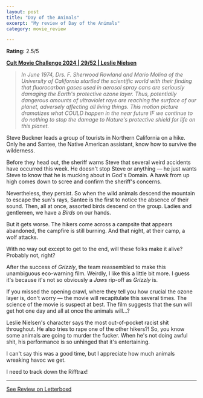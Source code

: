 ```yaml
---
layout: post
title: "Day of the Animals"
excerpt: "My review of Day of the Animals"
category: movie_review

---
```


**Rating:** 2.5/5

<b><a href="https://boxd.it/rIGbC/detail" title="Cult Movie Challenge 2024 | 29/52 | Leslie Nielsen">Cult Movie Challenge 2024 | 29/52 | Leslie Nielsen</a></b>
<blockquote><i>In June 1974, Drs. F. Sherwood Rowland and Mario Molina of the University of California startled the scientific world with their finding that fluorocarbon gases used in aerosol spray cans are seriously damaging the Earth's protective ozone layer. Thus, potentially dangerous amounts of ultraviolet rays are reaching the surface of our planet, adversely affecting all living things. This motion picture dramatizes what COULD happen in the near future IF we continue to do nothing to stop the damage to Nature's protective shield for life on this planet.</i></blockquote>Steve Buckner leads a group of tourists in Northern California on a hike. Only he and Santee, the Native American assistant, know how to survive the wilderness.

Before they head out, the sheriff warns Steve that several weird accidents have occurred this week. He doesn't stop Steve or anything — he just wants Steve to know that he is mucking about in God's Domain. A hawk from up high comes down to scree and confirm the sheriff's concerns.

Nevertheless, they persist. So when the wild animals descend the mountain to escape the sun's rays, Santee is the first to notice the absence of their sound. Then, all at once, assorted birds descend on the group. Ladies and gentlemen, we have a <i>Birds</i> on our hands.

But it gets worse. The hikers come across a campsite that appears abandoned, the campfire is still burning. And that night, at their camp, a wolf attacks.

With no way out except to get to the end, will these folks make it alive? Probably not, right?

After the success of <i>Grizzly</i>, the team reassembled to make this unambiguous eco-warning film. Weirdly, I like this a little bit more. I guess it's because it's not so obviously a <i>Jaws</i> rip-off as <i>Grizzly</i> is.

If you missed the opening crawl, where they tell you how crucial the ozone layer is, don't worry — the movie will recapitulate this several times. The science of the movie is suspect at best. The film suggests that the sun will get hot one day and all at once the animals will...?

Leslie Nielsen's character says the most out-of-pocket racist shit throughout. He also tries to rape one of the other hikers?! So, you know some animals are going to murder the fucker. When he's not doing awful shit, his performance is so unhinged that it's entertaining.

I can't say this was a good time, but I appreciate how much animals wreaking havoc we get.

I need to track down the Rifftrax!

<hr>

[See Review on Letterboxd](https://boxd.it/6SzMGj)
